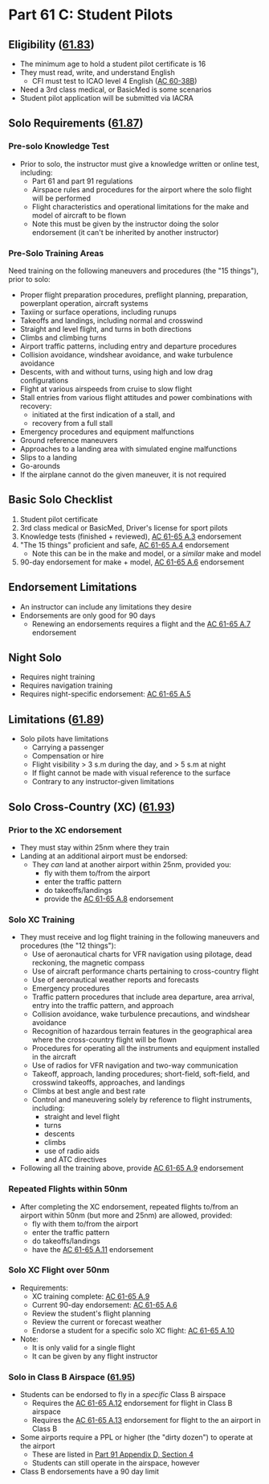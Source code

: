 # Part 61 C: Student Pilots

## Eligibility ([61.83](/_references/14-CFR/61.83))

- The minimum age to hold a student pilot certificate is 16
- They must read, write, and understand English
  - CFI must test to ICAO level 4 English ([AC 60-38B](https://www.faa.gov/regulations_policies/advisory_circulars/index.cfm/go/document.information/documentID/1031388))
- Need a 3rd class medical, or BasicMed is some scenarios
- Student pilot application will be submitted via IACRA

## Solo Requirements ([61.87](/_references/14-CFR/61.87))

### Pre-solo Knowledge Test

- Prior to solo, the instructor must give a knowledge written or online test, including:
  - Part 61 and part 91 regulations
  - Airspace rules and procedures for the airport where the solo flight will be performed
  - Flight characteristics and operational limitations for the make and model of aircraft to be flown
  - Note this must be given by the instructor doing the solor endorsement (it can't be inherited by another instructor)

### Pre-Solo Training Areas

Need training on the following maneuvers and procedures (the "15 things"), prior to solo:

- Proper flight preparation procedures, preflight planning, preparation, powerplant operation, aircraft systems
- Taxiing or surface operations, including runups
- Takeoffs and landings, including normal and crosswind
- Straight and level flight, and turns in both directions
- Climbs and climbing turns
- Airport traffic patterns, including entry and departure procedures
- Collision avoidance, windshear avoidance, and wake turbulence avoidance
- Descents, with and without turns, using high and low drag configurations
- Flight at various airspeeds from cruise to slow flight
- Stall entries from various flight attitudes and power combinations with recovery:
  - initiated at the first indication of a stall, and
  - recovery from a full stall
- Emergency procedures and equipment malfunctions
- Ground reference maneuvers
- Approaches to a landing area with simulated engine malfunctions
- Slips to a landing
- Go-arounds
- If the airplane cannot do the given maneuver, it is not required

## Basic Solo Checklist

1. Student pilot certificate
2. 3rd class medical or BasicMed, Driver's license for sport pilots
3. Knowledge tests (finished + reviewed), [AC 61-65 A.3](/_references/AC-61-65/A.3) endorsement
4. "The 15 things" proficient and safe, [AC 61-65 A.4](/_references/AC-61-65/A.4) endorsement
   - Note this can be in the make and model, or a _similar_ make and model
5. 90-day endorsement for make + model, [AC 61-65 A.6](/_references/AC-61-65/A.6) endorsement

## Endorsement Limitations

- An instructor can include any limitations they desire
- Endorsements are only good for 90 days
  - Renewing an endorsements requires a flight and the [AC 61-65 A.7](/_references/AC-61-65/A.7) endorsement

## Night Solo

- Requires night training
- Requires navigation training
- Requires night-specific endorsement: [AC 61-65 A.5](/_references/AC-61-65/A.5)

## Limitations ([61.89](/_references/14-CFR/61.89))

- Solo pilots have limitations
  - Carrying a passenger
  - Compensation or hire
  - Flight visibility > 3 s.m during the day, and > 5 s.m at night
  - If flight cannot be made with visual reference to the surface
  - Contrary to any instructor-given limitations

## Solo Cross-Country (XC) ([61.93](/_references/14-CFR/61.93))

### Prior to the XC endorsement

- They must stay within 25nm where they train
- Landing at an additional airport must be endorsed:
  - They _can_ land at another airport within 25nm, provided you:
    - fly with them to/from the airport
    - enter the traffic pattern
    - do takeoffs/landings
    - provide the [AC 61-65 A.8](/_references/AC-61-65/A.8) endorsement

### Solo XC Training

- They must receive and log flight training in the following maneuvers and procedures (the "12 things"):
  - Use of aeronautical charts for VFR navigation using pilotage, dead reckoning, the magnetic compass
  - Use of aircraft performance charts pertaining to cross-country flight
  - Use of aeronautical weather reports and forecasts
  - Emergency procedures
  - Traffic pattern procedures that include area departure, area arrival, entry into the traffic pattern, and approach
  - Collision avoidance, wake turbulence precautions, and windshear avoidance
  - Recognition of hazardous terrain features in the geographical area where the cross-country flight will be flown
  - Procedures for operating all the instruments and equipment installed in the aircraft
  - Use of radios for VFR navigation and two-way communication
  - Takeoff, approach, landing procedures; short-field, soft-field, and crosswind takeoffs, approaches, and landings
  - Climbs at best angle and best rate
  - Control and maneuvering solely by reference to flight instruments, including:
    - straight and level flight
    - turns
    - descents
    - climbs
    - use of radio aids
    - and ATC directives
- Following all the training above, provide [AC 61-65 A.9](/_references/AC-61-65/A.9) endorsement

### Repeated Flights within 50nm

- After completing the XC endorsement, repeated flights to/from an airport within 50nm (but more and 25nm) are allowed, provided:
  - fly with them to/from the airport
  - enter the traffic pattern
  - do takeoffs/landings
  - have the [AC 61-65 A.11](/_references/AC-61-65/A.11) endorsement

### Solo XC Flight over 50nm

- Requirements:
  - XC training complete: [AC 61-65 A.9](/_references/AC-61-65/A.9)
  - Current 90-day endorsement: [AC 61-65 A.6](/_references/AC-61-65/A.6)
  - Review the student's flight planning
  - Review the current or forecast weather
  - Endorse a student for a specific solo XC flight: [AC 61-65 A.10](/_references/AC-61-65/A.10)
- Note:
  - It is only valid for a single flight
  - It can be given by any flight instructor

### Solo in Class B Airspace ([61.95](/_references/14-CFR/61.95))

- Students can be endorsed to fly in a _specific_ Class B airspace
  - Requires the [AC 61-65 A.12](/_references/AC-61-65/A.13) endorsement for flight in Class B airspace
  - Requires the [AC 61-65 A.13](/_references/AC-61-65/A.13) endorsement for flight to the an airport in Class B
- Some airports require a PPL or higher (the "dirty dozen") to operate at the airport
  - These are listed in [Part 91 Appendix D, Section 4](<https://www.ecfr.gov/current/title-14/part-91#p-Appendix-D-to-Part-91(Section 1.)(Section%204)>)
  - Students can still operate in the airspace, however
- Class B endorsements have a 90 day limit

